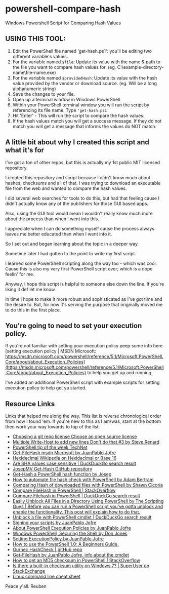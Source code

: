 # powershell-compare-hash
Windows Powershell Script for Comparing Hash Values


## USING THIS TOOL:

1. Edit the PowerShell file named 'get-hash.ps1': you'll be editing two different variable's values.
1. For the variable named ```$file```: Update its value with the name & path to the file you want to compare hash values for. (eg. C:\example-directory-name\file-name.exe)
1. For the variable named ```$providedHash```: Update its value with the hash value provided by the vendor or download source. (eg. Will be a long alphanumeric string)
1. Save the changes to your file.
1. Open up a terminal window in Windows PowerShell
1. Within your PowerShell terminal window you will run the script by referencing its file name. Type ```'get-hash.ps1'```
1. Hit 'Enter' - This will run the script to compare the hash values.
1. If the hash values match you will get a success message. If they do not match you will get a message that informs the values do NOT match.

## A little bit about why I created this script and what it's for

I've got a ton of other repos, but this is actually my 1st public MIT licensed repository.

I created this repository and script because I didn't know much about hashes, checksums and all of that. I was trying to download an executable file from the web and wanted to compare the hash values.

I did several web searches for tools to do this, but had that feeling cause I didn't actually know any of the publishers for those GUI based apps.

Also, using the GUI tool would mean I wouldn't really know much more about the process than when I went into this.

I appreciate when I can do something myself cause the process always leaves me better educated than when I went into it.

So I set out and began learning about the topic in a deeper way.

Sometime later I had gotten to the point to write my first script.

I learned some PowerShell scripting along the way too - which was cool. Cause this is also my very first PowerShell script ever; which is a dope feelin' for me.

Anyway, I hope this script is helpful to someone else down the line. If you're liking it def let me know.

In time I hope to make it more robust and sophisticated as I've got time and the desire to. But, for now it's serving the purpose that originally moved me to do this in the first place.

## You're going to need to set your execution policy.

If you're not familiar with setting your execution policy peep some info here [setting execution policy | MSDN Microsoft:  https://msdn.microsoft.com/powershell/reference/5.1/Microsoft.PowerShell.Core/about/about_Execution_Policies](https://msdn.microsoft.com/powershell/reference/5.1/Microsoft.PowerShell.Core/about/about_Execution_Policies) to help you get up and running.

I've added an additional PowerShell script with example scripts for setting execution policy to help get ya started.

## Resource Links

Links that helped me along the way. This list is reverse chronological order from how I found 'em. If you're new to this as I am/was, start at the bottom then work your way towards to top of the list:

* [Choosing a git repo license Choose an open source license](https://choosealicense.com/)
* [Multiple Write-Host to add new lines Don't do that #3 by Steve Renard](http://powershell-guru.com/dont-do-that-3-multiple-write-host-to-add-new-lines/)
* [PowerShell tip of the week TechNet](https://technet.microsoft.com/en-us/library/ee692792.aspx)
* [Get-FileHash msdn Microsoft by JuanPablo Jofre](https://msdn.microsoft.com/en-us/powershell/reference/5.1/microsoft.powershell.utility/get-filehash)
* [Hexidecimal Wikipedia on Hexidecimal or Base 16](https://en.wikipedia.org/wiki/Hexadecimal)
* [Are SHA values case sensitive | DuckDuckGo search result](https://duckduckgo.com/?q=are+sha+values+case+sensitive&t=ffab&ia=qa&iax=1)
* [JosepMV Get-Hash GitHub repository](https://github.com/josepmv/dbadailystuff/blob/master/Get-Hash.ps1)
* [Get-Hash a PowerShell hash function by Josep](http://dbadailystuff.com/2013/03/11/get-hash-a-powershell-hash-function/)
* [How to automate file hash check with PowerShell by Adam Bertram](http://www.tomsitpro.com/articles/powershell-file-hash-check,2-880.html)
* [Comparing Hash of downloaded files with PowerShell by Shawn Cicoria](https://blogs.msdn.microsoft.com/scicoria/2014/04/18/comparing-hash-of-downloaded-files-with-powershell/)
* [Compare FileHash in PowerShell | StackOverflow](https://stackoverflow.com/questions/11746287/compare-filehash-in-powershell)
* [Compare Filehash in PowerShell | DuckDuckGo search result](https://duckduckgo.com/?q=how+to+powershell+compare+checksum+&t=ffab&ia=qa&iax=1)
* [Easily Unblock All Files in a Directory Using PowerShell by The Scripting Guys | Before you can run a PowerShell script you've gotta unblock and enable the functionality. This post will explain how to do that.](https://blogs.technet.microsoft.com/heyscriptingguy/2012/09/14/easily-unblock-all-files-in-a-directory-using-powershell/)
* [Unblock a file with PowerShell cmdlet | DuckDuckGo search result](https://duckduckgo.com/?q=how+to+unblock+powershell+script&t=ffab&ia=qa)
* [Signing your scripts by JuanPablo Jofre](https://msdn.microsoft.com/powershell/reference/5.1/Microsoft.PowerShell.Core/about/about_signing)
* [About PowerShell Execution Policies by JuanPablo Jofre](https://msdn.microsoft.com/powershell/reference/5.1/Microsoft.PowerShell.Core/about/about_Execution_Policies)
* [Windows PowerShell, Securing the Shell by Don Jones](https://technet.microsoft.com/en-us/library/3f7e8023-b0f4-4225-bdba-26c23c8e4913)
* [Setting ExecutionPolicy by JuanPablo Jofre](https://msdn.microsoft.com/powershell/reference/5.1/Microsoft.PowerShell.Core/about/about_Execution_Policies)
* [How to use the PowerShell 1.0: A Beginners Guide.](https://blogs.technet.microsoft.com/shawnt/2007/12/17/how-to-use-the-powershell-1-0-a-beginners-guide/)
* [Gurnec HashCheck | gitHub repo](https://github.com/gurnec/HashCheck/releases/tag/v2.4.0)
* [Get-FileHash by JuanPablo Jofre, info about the cmdlet](https://msdn.microsoft.com/powershell/reference/5.1/microsoft.powershell.utility/Get-FileHash)
* [How to get an MD5 checksum in PowerShell | StackOverflow](https://stackoverflow.com/questions/10521061/how-to-get-an-md5-checksum-in-powershell)
* [Is there a built-in checksum utility on Windows 7? | SuperUser on StackExchange](https://superuser.com/questions/245775/is-there-a-built-in-checksum-utility-on-windows-7/898377#898377)
* [Linux command line cheat sheet](http://www.computerworld.com/article/2598082/linux/linux-linux-command-line-cheat-sheet.html)

Peace y'all.
Reuben
